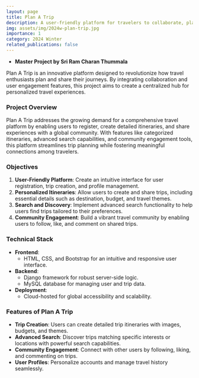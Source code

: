 ```yaml
---
layout: page
title: Plan A Trip
description: A user-friendly platform for travelers to collaborate, plan, and share their trip experiences.
img: assets/img/2024w-plan-trip.jpg
importance: 1
category: 2024 Winter
related_publications: false
---
```


- **Master Project by Sri Ram Charan Thummala**

Plan A Trip is an innovative platform designed to revolutionize how travel enthusiasts plan and share their journeys. By integrating collaboration and user engagement features, this project aims to create a centralized hub for personalized travel experiences.

### Project Overview

Plan A Trip addresses the growing demand for a comprehensive travel platform by enabling users to register, create detailed itineraries, and share experiences with a global community. With features like categorized itineraries, advanced search capabilities, and community engagement tools, this platform streamlines trip planning while fostering meaningful connections among travelers.

### Objectives

1. **User-Friendly Platform**: Create an intuitive interface for user registration, trip creation, and profile management.
2. **Personalized Itineraries**: Allow users to create and share trips, including essential details such as destination, budget, and travel themes.
3. **Search and Discovery**: Implement advanced search functionality to help users find trips tailored to their preferences.
4. **Community Engagement**: Build a vibrant travel community by enabling users to follow, like, and comment on shared trips.

### Technical Stack

- **Frontend**:
  - HTML, CSS, and Bootstrap for an intuitive and responsive user interface.
- **Backend**:
  - Django framework for robust server-side logic.
  - MySQL database for managing user and trip data.
- **Deployment**:
  - Cloud-hosted for global accessibility and scalability.

### Features of Plan A Trip

- **Trip Creation**: Users can create detailed trip itineraries with images, budgets, and themes.
- **Advanced Search**: Discover trips matching specific interests or locations with powerful search capabilities.
- **Community Engagement**: Connect with other users by following, liking, and commenting on trips.
- **User Profiles**: Personalize accounts and manage travel history seamlessly.
